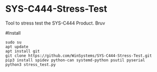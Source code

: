 # SYS-C444-Stress-Test
Tool to stress test the SYS-C444 Product. Bruv

#Install
```
sudo su
apt update
apt install git
git clone https://github.com/WinSystems/SYS-C444-Stress-Test.git
pip3 install spidev python-can systemd-python psutil pyserial
python3 stress_test.py
```
